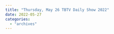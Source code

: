 ```yaml
---
title: "Thursday, May 26 TBTV Daily Show 2022"
date: 2022-05-27
categories: 
  - "archives"
---
```



